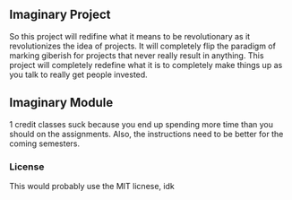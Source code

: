 ## Imaginary Project

So this project will redifine what it means to be revolutionary as it revolutionizes the idea of projects.
It will completely flip the paradigm of marking giberish for projects that never really result in anything.
This project will completely redefine what it is to completely make things up as you talk to really get people invested.

## Imaginary Module

1 credit classes suck because you end up spending more time than you should on the assignments. Also, the instructions need to be better for the coming semesters.

### License 

This would probably use the MIT licnese, idk

